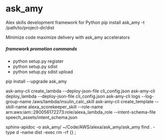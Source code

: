 # ask_amy
Alex skills development framework for Python
pip install ask_amy -t /path/to/project-dir/dist

Minimize code maximize delivery
with ask_amy accelerators

##### framework promotion commands
* python setup.py register
* python setup.py sdist
* python setup.py sdist upload


pip install --upgrade ask_amy


ask-amy-cli create_lambda --deploy-json-file cli_config.json
ask-amy-cli deploy_lambda --deploy-json-file cli_config.json
ask-amy-cli logs --log-group-name /aws/lambda/insulin_calc_skill
ask-amy-cli create_template --skill-name alexa_scorekeeper_skill --role-name arn:aws:iam::280056172273:role/alexa_lambda_role --intent-schema-file speech_assets/intent_schema.json

sphinx-apidoc -o ask_amy/ ~/Code/AWS/alexa/ask_amy/ask_amy
find . -type d -name dist -exec rm -rf {} \;



